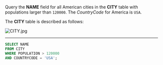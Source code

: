 Query the **NAME** field for all American cities in the **CITY** table with populations larger than `120000`. The _CountryCode_ for America is `USA`.

The **CITY** table is described as follows:  

![CITY.jpg](https://s3.amazonaws.com/hr-challenge-images/8137/1449729804-f21d187d0f-CITY.jpg)

---

```sql
SELECT NAME 
FROM CITY
WHERE POPULATION > 120000
AND COUNTRYCODE = 'USA';
```
